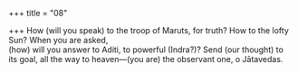+++
title = "08"

+++
How (will you speak) to the troop of Maruts, for truth? How to the  lofty Sun? When you are asked,  
(how) will you answer to Aditi, to powerful (Indra?)? Send (our  thought) to its goal, all the way to heaven—(you are) the observant  one, o Jātavedas.  